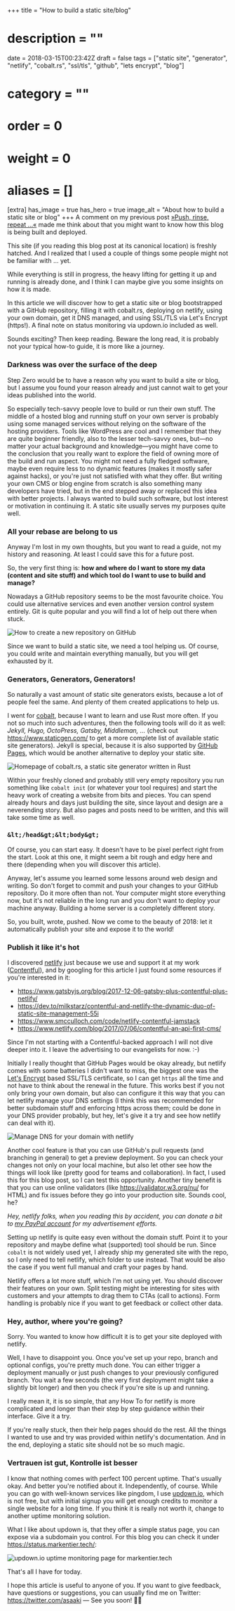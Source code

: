 +++
title = "How to build a static site/blog"
# description = ""
date = 2018-03-15T00:23:42Z
draft = false
tags = ["static site", "generator", "netlify", "cobalt.rs", "ssl/tls", "github", "lets encrypt", "blog"]
# category = ""
# order = 0
# weight = 0
# aliases = []
[extra]
has_image = true
has_hero = true
image_alt = "About how to build a static site or blog"
+++
A comment on my previous post [»Push, rinse, repeat …«](/posts/2018/03/push-rinse-repeat/) made me think about that you might want to know how this blog is being built and deployed.

<!-- more -->

This site (if you reading this blog post at its canonical location) is freshly hatched. And I realized that I used a couple of things some people might not be familiar with … yet.

While everything is still in progress, the heavy lifting for getting it up and running is already done, and I think I can maybe give you some insights on how it is made.

In this article we will discover how to get a static site or blog bootstrapped with a GitHub repository, filling it with cobalt.rs, deploying on netlify, using your own domain, get it DNS managed, and using SSL/TLS via Let's Encrypt (https!). A final note on status monitoring via updown.io included as well.

Sounds exciting? Then keep reading. Beware the long read, it is probably not your typical how-to guide, it is more like a journey.

### Darkness was over the surface of the deep

Step Zero would be to have a reason why you want to build a site or blog, but I assume you found your reason already and just cannot wait to get your ideas published into the world.

So especially tech-savvy people love to build or run their own stuff. The middle of a hosted blog and running stuff on your own server is probably using some managed services without relying on the software of the hosting providers. Tools like WordPress are cool and I remember that they are quite beginner friendly, also to the lesser tech-savvy ones, but—no matter your actual background and knowledge—you might have come to the conclusion that you really want to explore the field of owning more of the build and run aspect. You might not need a fully fledged software, maybe even require less to no dynamic features (makes it mostly safer against hacks), or you're just not satisfied with what they offer. But writing your own CMS or blog engine from scratch is also something many developers have tried, but in the end stepped away or replaced this idea with better projects. I always wanted to build such software, but lost interest or motivation in continuing it. A static site usually serves my purposes quite well.

### All your rebase are belong to us

Anyway I'm lost in my own thoughts, but you want to read a guide, not my history and reasoning. At least I could save this for a future post.

So, the very first thing is: **how and where do I want to store my data (content and site stuff) and which tool do I want to use to build and manage?**

Nowadays a GitHub repository seems to be the most favourite choice. You could use alternative services and even another version control system entirely. Git is quite popular and you will find a lot of help out there when stuck.

![How to create a new repository on GitHub](./how-to_new-github-repo.png)

Since we want to build a static site, we need a tool helping us. Of course, you could write and maintain everything manually, but you will get exhausted by it.

### Generators, Generators, Generators!

So naturally a vast amount of static site generators exists, because a lot of people feel the same. And plenty of them created applications to help us.

I went for [cobalt](https://cobalt-org.github.io/), because I want to learn and use Rust more often. If you not so much into such adventures, then the following tools will do it as well: _Jekyll, Hugo, OctoPress, Gatsby, Middleman, …_ (check out <https://www.staticgen.com/> to get a more complete list of available static site generators). Jekyll is special, because it is also supported by [GitHub Pages](https://pages.github.com/), which would be another alternative to deploy your static site.

![Homepage of cobalt.rs, a static site generator written in Rust](./how-to_cobalt-org.png)

Within your freshly cloned and probably still very empty repository you run something like `cobalt init` (or whatever your tool requires) and start the heavy work of creating a website from bits and pieces. You can spend already hours and days just building the site, since layout and design are a neverending story.
But also pages and posts need to be written, and this will take some time as well.

### `&lt;/head&gt;&lt;body&gt;`

Of course, you can start easy. It doesn't have to be pixel perfect right from the start. Look at this one, it might seem a bit rough and edgy here and there (depending when you will discover this article).

Anyway, let's assume you learned some lessons around web design and writing. So don't forget to commit and push your changes to your GitHub repository. Do it more often than not. Your computer might store everything now, but it's not reliable in the long run and you don't want to deploy your machine anyway. Building a home server is a completely different story.

So, you built, wrote, pushed. Now we come to the beauty of 2018: let it automatically publish your site and expose it to the world!

### Publish it like it's hot

I discovered [netlify](https://www.netlify.com/) just because we use and support it at my work ([Contentful](https://www.contentful.com/)), and by googling for this article I just found some resources if you're interested in it:

* <https://www.gatsbyjs.org/blog/2017-12-06-gatsby-plus-contentful-plus-netlify/>
* <https://dev.to/milkstarz/contentful-and-netlify-the-dynamic-duo-of-static-site-management-55i>
* <https://www.smcculloch.com/code/netlify-contentful-jamstack>
* <https://www.netlify.com/blog/2017/07/06/contentful-an-api-first-cms/>

Since I'm not starting with a Contentful-backed approach I will not dive deeper into it. I leave the advertising to our evangelists for now. :-)

Initially I really thought that GitHub Pages would be okay already, but netlify comes with some batteries I didn't want to miss, the biggest one was the [Let's Encrypt](https://letsencrypt.org/) based SSL/TLS certificate, so I can get `https` all the time and not have to think about the renewal in the future. This works best if you not only bring your own domain, but also can configure it this way that you can let netlify manage your DNS settings (I think this was recommended for better subdomain stuff and enforcing https across them; could be done in your DNS provider probably, but hey, let's give it a try and see how netlify can deal with it).

![Manage DNS for your domain with netlify](./how-to_netlify-dns.png)

Another cool feature is that you can use GitHub's pull requests (and branching in general) to get a preview deployment. So you can check your changes not only on your local machine, but also let other see how the things will look like (pretty good for teams and collaboration). In fact, I used this for this blog post, so I can test this opportunity. Another tiny benefit is that you can use online validators (like <https://validator.w3.org/nu/> for HTML) and fix issues before they go into your production site. Sounds cool, he?

_Hey, netlify folks, when you reading this by accident, you can donate a bit to [my PayPal account](https://www.paypal.me/asaaki) for my advertisement efforts._

Setting up netlify is quite easy even without the domain stuff. Point it to your repository and maybe define what (supported) tool should be run.
Since `cobalt` is not widely used yet, I already ship my generated site with the repo, so I only need to tell netlify, which folder to use instead. That would be also the case if you went full manual and craft your pages by hand.

Netlify offers a lot more stuff, which I'm not using yet. You should discover their features on your own. Split testing might be interesting for sites with customers and your attempts to drag them to CTAs (call to actions). Form handling is probably nice if you want to get feedback or collect other data.

### Hey, author, where you're going?

Sorry. You wanted to know how difficult it is to get your site deployed with netlify.

Well, I have to disappoint you. Once you've set up your repo, branch and optional configs, you're pretty much done.
You can either trigger a deployment manually or just push changes to your previously configured branch.
You wait a few seconds (the very first deployment might take a slightly bit longer) and then you check if you're site is up and running.

I really mean it, it is so simple, that any How To for netlify is more complicated and longer than their step by step guidance within their interface. Give it a try.

If you're really stuck, then their help pages should do the rest.
All the things I wanted to use and try was provided within netlify's documentation. And in the end, deploying a static site should not be so much magic.

### Vertrauen ist gut, Kontrolle ist besser

I know that nothing comes with perfect 100 percent uptime. That's usually okay. And better you're notified about it. Independently, of course.
While you can go with well-known services like pingdom, I use [updown.io](https://updown.io/), which is not free, but with initial signup you will get enough credits to monitor a single website for a long time. If you think it is really not worth it, change to another uptime monitoring solution.

What I like about updown is, that they offer a simple status page, you can expose via a subdomain you control. For this blog you can check it under <https://status.markentier.tech/>:

![updown.io uptime monitoring page for markentier.tech](./how-to_updown-monitoring.png)

That's all I have for today.

I hope this article is useful to anyone of you. If you want to give feedback, have questions or suggestions, you can usually find me on Twitter: <https://twitter.com/asaaki> — See you soon! 👋🏽
